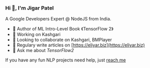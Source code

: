 <!-- prettier-ignore-start -->
<!-- markdownlint-disable -->
<!-- <img align="right" src="https://github-readme-stats.vercel.app/api?username=brikerman&show_icons=true&icon_color=CE1D2D&text_color=718096&bg_color=ffffff&hide_title=true" /> -->
<!-- markdownlint-enable -->
<!-- prettier-ignore-end -->

### Hi 👋, I'm Jigar Patel

A Google Developers Expert @ NodeJS from India.

- 📖 Author of ML Intro-Level Book 《TensorFlow 2》
- 🔭 Working on Kashgari
- 👯 Looking to collaborate on Kashgari, BMPlayer
- 📝 Regulary write articles on [https://eliyar.biz](https://eliyar.biz)
- 💬 Ask me about _TensorFlow2_

If you have any fun NLP projects need help, just [reach me](patel.jigar8005@gmail.com)
